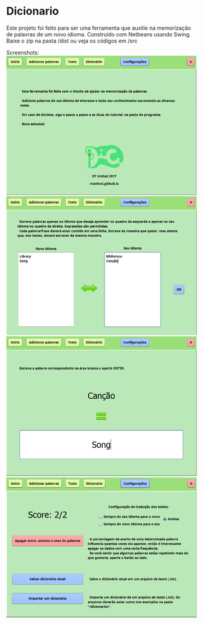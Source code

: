 # Dicionario

Este projeto foi feito para ser uma ferramenta que auxilie na memorização de palavras de um novo idioma.
Construído com Netbeans usando Swing.
Baixe o zip na pasta /dist ou veja os códigos em /src

Screenshots:
![alt tag](https://raw.githubusercontent.com/RTUnited/Dicionario/master/screenshots/screenshot1.PNG)
![alt tag](https://raw.githubusercontent.com/RTUnited/Dicionario/master/screenshots/screenshot2.PNG)
![alt tag](https://raw.githubusercontent.com/RTUnited/Dicionario/master/screenshots/screenshot3.PNG)
![alt tag](https://raw.githubusercontent.com/RTUnited/Dicionario/master/screenshots/screenshot4.PNG)